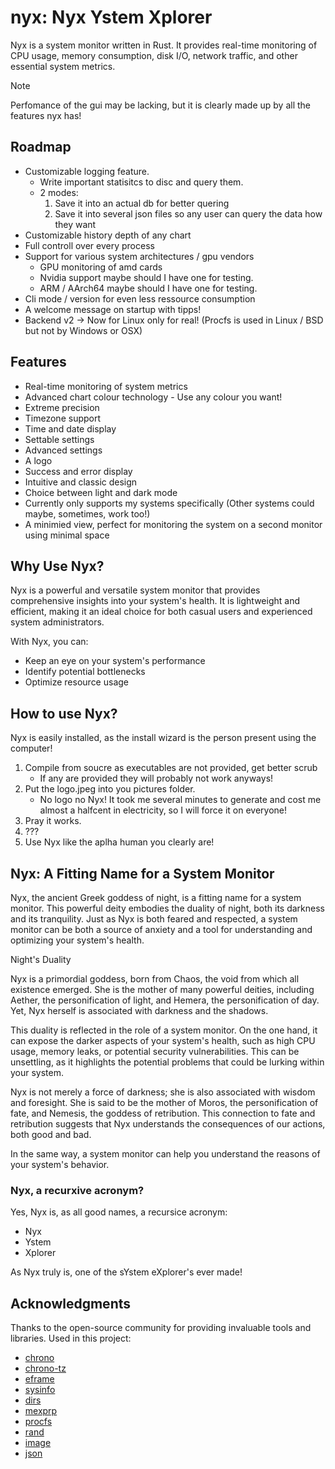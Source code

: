 # nyx: Nyx Ystem Xplorer
Nyx is a system monitor written in Rust. It provides real-time monitoring of CPU usage, memory consumption, disk I/O, network traffic, and other essential system metrics.

> [!NOTE]
> Perfomance of the gui may be lacking, but it is clearly made up by all the features nyx has!

## Roadmap

- Customizable logging feature.
	- Write important statisitcs to disc and query them.
	- 2 modes:
		1. Save it into an actual db for better quering
		2. Save it into several json files so any user can query the data how they want
- Customizable history depth of any chart
- Full controll over every process
- Support for various system architectures / gpu vendors
	- GPU monitoring of amd cards
	- Nvidia support maybe should I have one for testing.
	- ARM / AArch64 maybe should I have one for testing.
- Cli mode / version for even less ressource consumption
- A welcome message on startup with tipps!
- Backend v2 -> Now for Linux only for real! (Procfs is used in Linux / BSD but not by Windows or OSX)

## Features

- Real-time monitoring of system metrics
- Advanced chart colour technology - Use any colour you want!
- Extreme precision
- Timezone support
- Time and date display
- Settable settings
- Advanced settings
- A logo
- Success and error display
- Intuitive and classic design
- Choice between light and dark mode
- Currently only supports my systems specifically (Other systems could maybe, sometimes, work too!)
- A minimied view, perfect for monitoring the system on a second monitor using minimal space


## Why Use Nyx?

Nyx is a powerful and versatile system monitor that provides comprehensive insights into your system's health. It is lightweight and efficient, making it an ideal choice for both casual users and experienced system administrators.

With Nyx, you can:

- Keep an eye on your system's performance
- Identify potential bottlenecks
- Optimize resource usage

## How to use Nyx?

Nyx is easily installed, as the install wizard is the person present using the computer!

1. Compile from soucre as executables are not provided, get better scrub
	- If any are provided they will probably not work anyways!
2. Put the logo.jpeg into you pictures folder.
	- No logo no Nyx! It took me several minutes to generate and cost me almost a halfcent in electricity, so I will force it on everyone!
3. Pray it works.
4. ???
5. Use Nyx like the aplha human you clearly are!

## Nyx: A Fitting Name for a System Monitor

Nyx, the ancient Greek goddess of night, is a fitting name for a system monitor. This powerful deity embodies the duality of night, both its darkness and its tranquility. Just as Nyx is both feared and respected, a system monitor can be both a source of anxiety and a tool for understanding and optimizing your system's health.

Night's Duality

Nyx is a primordial goddess, born from Chaos, the void from which all existence emerged. She is the mother of many powerful deities, including Aether, the personification of light, and Hemera, the personification of day. Yet, Nyx herself is associated with darkness and the shadows.

This duality is reflected in the role of a system monitor. On the one hand, it can expose the darker aspects of your system's health, such as high CPU usage, memory leaks, or potential security vulnerabilities. This can be unsettling, as it highlights the potential problems that could be lurking within your system.

Nyx is not merely a force of darkness; she is also associated with wisdom and foresight. She is said to be the mother of Moros, the personification of fate, and Nemesis, the goddess of retribution. This connection to fate and retribution suggests that Nyx understands the consequences of our actions, both good and bad.

In the same way, a system monitor can help you understand the reasons of your system's behavior.

### Nyx, a recurxive acronym?
Yes, Nyx is, as all good names, a recursice acronym:

- Nyx
- Ystem
- Xplorer

As Nyx truly is, one of the sYstem eXplorer's ever made!

## Acknowledgments
Thanks to the open-source community for providing invaluable tools and libraries.
Used in this project:
- [chrono](https://crates.io/crates/chrono)
- [chrono-tz](https://crates.io/crates/chrono-tz)
- [eframe](https://crates.io/crates/eframe)
- [sysinfo](https://crates.io/crates/sysinfo)
- [dirs](https://crates.io/crates/dirs)
- [mexprp](https://crates.io/crates/mexprp)
- [procfs](https://crates.io/crates/procfs)
- [rand](https://crates.io/crates/rand)
- [image](https://crates.io/crates/image)
- [json](https://crates.io/crates/json)
